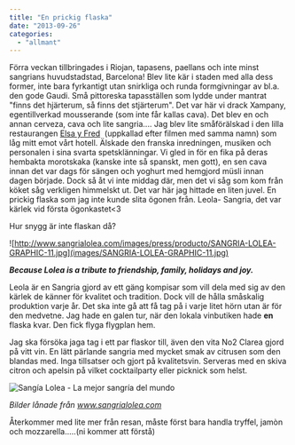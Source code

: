 ```yaml
---
title: "En prickig flaska"
date: "2013-09-26"
categories: 
  - "allmant"
---
```


Förra veckan tillbringades i Riojan, tapasens, paellans och inte minst sangrians huvudstadstad, Barcelona! Blev lite kär i staden med alla dess former, inte bara fyrkantigt utan snirkliga och runda formgivningar av bl.a. den gode Gaudi. Små pittoreska tapasställen som lydde under mantrat "finns det hjärterum, så finns det stjärterum". Det var här vi drack Xampany, egentillverkad mousserande (som inte får kallas cava). Det blev en och annan cerveza, cava och lite sangria.... Jag blev lite småförälskad i den lilla restaurangen [Elsa y Fred](http://elsayfred.es/ "Elsa y Fred")  (uppkallad efter filmen med samma namn) som låg mitt emot vårt hotell. Älskade den franska inredningen, musiken och personalen i sina svarta spetsklänningar. Vi gled in för en fika på deras hembakta morotskaka (kanske inte så spanskt, men gott), en sen cava innan det var dags för sängen och yoghurt med hemgjord müsli innan dagen började. Dock så åt vi inte middag där, men det vi såg som kom från köket såg verkligen himmelskt ut. Det var här jag hittade en liten juvel. En prickig flaska som jag inte kunde slita ögonen från. Leola- Sangria, det var kärlek vid första ögonkastet<3

Hur snygg är inte flaskan då?

![http://www.sangrialolea.com/images/press/producto/SANGRIA-LOLEA-GRAPHIC-11.jpg](images/SANGRIA-LOLEA-GRAPHIC-11.jpg)

**_Because Lolea is a tribute to friendship, family, holidays and joy._**

Leola är en Sangria gjord av ett gäng kompisar som vill dela med sig av den kärlek de känner för kvalitet och tradition. Dock vill de hålla småskalig produktion varje år. Det ska inte gå att få tag på i varje litet hörn utan är för den medvetne. Jag hade en galen tur, när den lokala vinbutiken hade **en** flaska kvar. Den fick flyga flygplan hem.

Jag ska försöka jaga tag i ett par flaskor till, även den vita No2 Clarea gjord på vitt vin. En lätt pärlande sangria med mycket smak av citrusen som den blandas med. Inga tillsatser och gjort på kvalitetsvin. Serveras med en skiva citron och apelsin på vilket cocktailparty eller picknick som helst.

![Sangía Lolea - La mejor sangría del mundo](images/sangria-lolea.jpg)

_Bilder lånade från www.sangrialolea.com_

Återkommer med lite mer från resan, måste först bara handla tryffel, jamòn och mozzarella.....(ni kommer att förstå)
